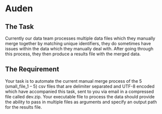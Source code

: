# Auden

## The Task
Currently our data team processes multiple data files which they manually merge together by
matching unique identifiers, they do sometimes have issues within the data which they manually
deal with. After going through this process, they then produce a results file with the merged data.

## The Requirement
Your task is to automate the current manual merge process of the 5 (small_file_1 – 5) csv files
that are delimiter separated and UTF-8 encoded which have accompanied this task, sent to you
via email in a compressed file called dev.zip.
Your executable file to process the data should provide the ability to pass in multiple files as
arguments and specify an output path for the results file.
